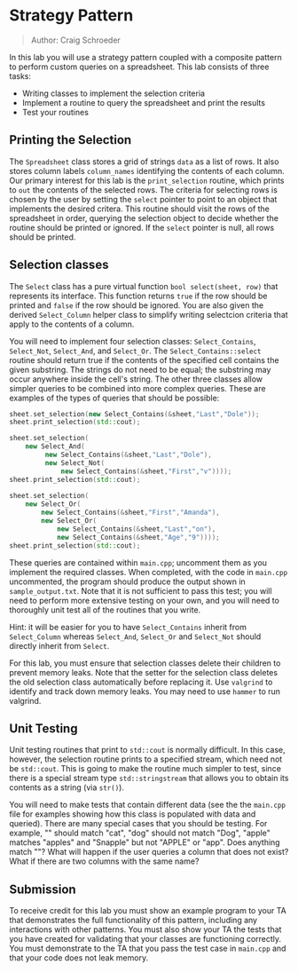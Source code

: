 # Strategy Pattern

> Author: Craig Schroeder

In this lab you will use a strategy pattern coupled with a composite pattern to perform custom queries on a spreadsheet.  This lab consists of three tasks:
* Writing classes to implement the selection criteria
* Implement a routine to query the spreadsheet and print the results
* Test your routines

## Printing the Selection

The `Spreadsheet` class stores a grid of strings `data` as a list of rows.  It also stores column labels `column_names` identifying the contents of each column.  Our primary interest for this lab is the `print_selection` routine, which prints to `out` the contents of the selected rows.  The criteria for selecting rows is chosen by the user by setting the `select` pointer to point to an object that implements the desired critera.  This routine should visit the rows of the spreadsheet in order, querying the selection object to decide whether the routine should be printed or ignored.  If the `select` pointer is null, all rows should be printed.

## Selection classes

The `Select` class has a pure virtual function `bool select(sheet, row)` that represents its interface.  This function returns `true` if the row should be printed and `false` if the row should be ignored.  You are also given the derived `Select_Column` helper class to simplify writing selectcion criteria that apply to the contents of a column.

You will need to implement four selection classes: `Select_Contains`, `Select_Not`, `Select_And`, and `Select_Or`.  The `Select_Contains::select` routine should return true if the contents of the specified cell contains the given substring. The strings do not need to be equal; the substring may occur anywhere inside the cell's string.  The other three classes allow simpler queries to be combined into more complex queries.  These are examples of the types of queries that should be possible:

```c++
sheet.set_selection(new Select_Contains(&sheet,"Last","Dole"));
sheet.print_selection(std::cout);

sheet.set_selection(
    new Select_And(
         new Select_Contains(&sheet,"Last","Dole"),
         new Select_Not(
             new Select_Contains(&sheet,"First","v"))));
sheet.print_selection(std::cout);
 
sheet.set_selection(
    new Select_Or(
        new Select_Contains(&sheet,"First","Amanda"),
        new Select_Or(
            new Select_Contains(&sheet,"Last","on"),
            new Select_Contains(&sheet,"Age","9"))));
sheet.print_selection(std::cout);
```

These queries are contained within `main.cpp`; uncomment them as you implement the required classes.  When completed, with the code in `main.cpp` uncommented, the program should produce the output shown in `sample_output.txt`.  Note that it is not sufficient to pass this test; you will need to perform more extensive testing on your own, and you will need to thoroughly unit test all of the routines that you write.

Hint: it will be easier for you to have `Select_Contains` inherit from `Select_Column` whereas `Select_And`, `Select_Or` and `Select_Not` should directly inherit from `Select`.

For this lab, you must ensure that selection classes delete their children to prevent memory leaks.  Note that the setter for the selection class deletes the old selection class automatically before replacing it.  Use `valgrind` to identify and track down memory leaks.  You may need to use `hammer` to run valgrind.

## Unit Testing

Unit testing routines that print to `std::cout` is normally difficult.  In this case, however, the selection routine prints to a specified stream, which need not be `std::cout`.  This is going to make the routine much simpler to test, since there is a special stream type `std::stringstream` that allows you to obtain its contents as a string (via `str()`).

You will need to make tests that contain different data (see the the `main.cpp` file for examples showing how this class is populated with data and queried).  There are many special cases that you should be testing.  For example, "" should match "cat", "dog" should not match "Dog", "apple" matches "apples" and "Snapple" but not "APPLE" or "app".  Does anything match ""?  What will happen if the user queries a column that does not exist?  What if there are two columns with the same name?

## Submission

To receive credit for this lab you must show an example program to your TA that demonstrates the full functionality of this pattern, including any interactions with other patterns. You must also show your TA the tests that you have created for validating that your classes are functioning correctly.  You must demonstrate to the TA that you pass the test case in `main.cpp` and that your code does not leak memory.
